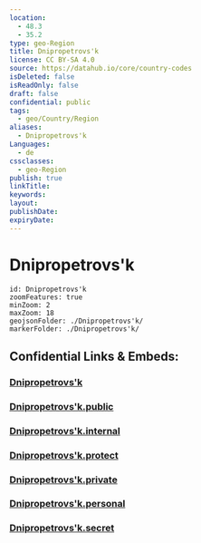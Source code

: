 ```yaml
---
location:
  - 48.3
  - 35.2
type: geo-Region
title: Dnipropetrovs'k
license: CC BY-SA 4.0
source: https://datahub.io/core/country-codes
isDeleted: false
isReadOnly: false
draft: false
confidential: public
tags:
  - geo/Country/Region
aliases:
  - Dnipropetrovs'k
Languages:
  - de
cssclasses:
  - geo-Region
publish: true
linkTitle:
keywords:
layout:
publishDate:
expiryDate:
---
```


# Dnipropetrovs'k

```leaflet
id: Dnipropetrovs'k
zoomFeatures: true 
minZoom: 2 
maxZoom: 18
geojsonFolder: ./Dnipropetrovs'k/
markerFolder: ./Dnipropetrovs'k/
```


## Confidential Links & Embeds: 

### [Dnipropetrovs'k](/_Standards/Earth/Continent/Europe/Europe~East/Ukraine/Regions~Ukraine/Dnipropetrovs'k.md) 

### [Dnipropetrovs'k.public](/_public/Earth/Continent/Europe/Europe~East/Ukraine/Regions~Ukraine/Dnipropetrovs'k.public.md) 

### [Dnipropetrovs'k.internal](/_internal/Earth/Continent/Europe/Europe~East/Ukraine/Regions~Ukraine/Dnipropetrovs'k.internal.md) 

### [Dnipropetrovs'k.protect](/_protect/Earth/Continent/Europe/Europe~East/Ukraine/Regions~Ukraine/Dnipropetrovs'k.protect.md) 

### [Dnipropetrovs'k.private](/_private/Earth/Continent/Europe/Europe~East/Ukraine/Regions~Ukraine/Dnipropetrovs'k.private.md) 

### [Dnipropetrovs'k.personal](/_personal/Earth/Continent/Europe/Europe~East/Ukraine/Regions~Ukraine/Dnipropetrovs'k.personal.md) 

### [Dnipropetrovs'k.secret](/_secret/Earth/Continent/Europe/Europe~East/Ukraine/Regions~Ukraine/Dnipropetrovs'k.secret.md)

